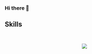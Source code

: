 ### Hi there 👋
## Skills
<div align="center" style="display: inline_block"><br>
   <p align="center">
      <a href="#">
         <img src="https://skillicons.dev/icons?i=js,css,html,nodejs,mysql," />
      </a>
   </p>
</div>
